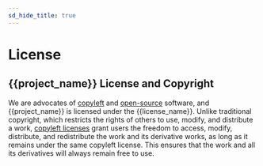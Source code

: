 ```yaml
---
sd_hide_title: true
---
```

# License

## {{project_name}} License and Copyright
We are advocates of [copyleft](https://copyleft.org/) and [open-source](https://opensource.org/) software,
and {{project_name}} is licensed under the {{license_name}}.
Unlike traditional copyright, which restricts the rights of others to use, modify,
and distribute a work, [copyleft licenses](https://choosealicense.com/licenses/) grant users the freedom to access, modify,
distribute, and redistribute the work and its derivative works, as long as it remains
under the same copyleft license. This ensures that the work and all its derivatives
will always remain free to use.
